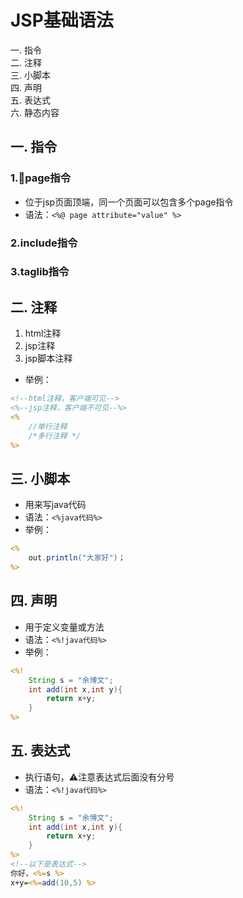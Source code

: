 # JSP基础语法
一. 指令  
二. 注释  
三. 小脚本  
四. 声明   
五. 表达式   
六. 静态内容  

## 一. 指令
### 1.page指令
* 位于jsp页面顶端，同一个页面可以包含多个page指令
* 语法：`<%@ page attribute="value" %>`
### 2.include指令
### 3.taglib指令

## 二. 注释
1. html注释
2. jsp注释
3. jsp脚本注释
* 举例：
```jsp
<!--html注释，客户端可见-->
<%--jsp注释，客户端不可见--%>
<%
    //单行注释
    /*多行注释 */
%>
```



## 三. 小脚本 
* 用来写java代码
* 语法：`<%java代码%>`
* 举例：
```jsp
<%
    out.println("大家好")；
%>
```

## 四. 声明 
* 用于定义变量或方法
* 语法：`<%!java代码%>`
* 举例：
```jsp
<%!
    String s = "余博文";
    int add(int x,int y){
        return x+y;
    }
%>
```

## 五. 表达式
* 执行语句，⚠️注意表达式后面没有分号
* 语法：`<%!java代码%>`
```jsp
<%!
    String s = "余博文";
    int add(int x,int y){
        return x+y;
    }
%>
<!--以下是表达式-->
你好，<%=s %>
x+y=<%=add(10,5) %>
```



